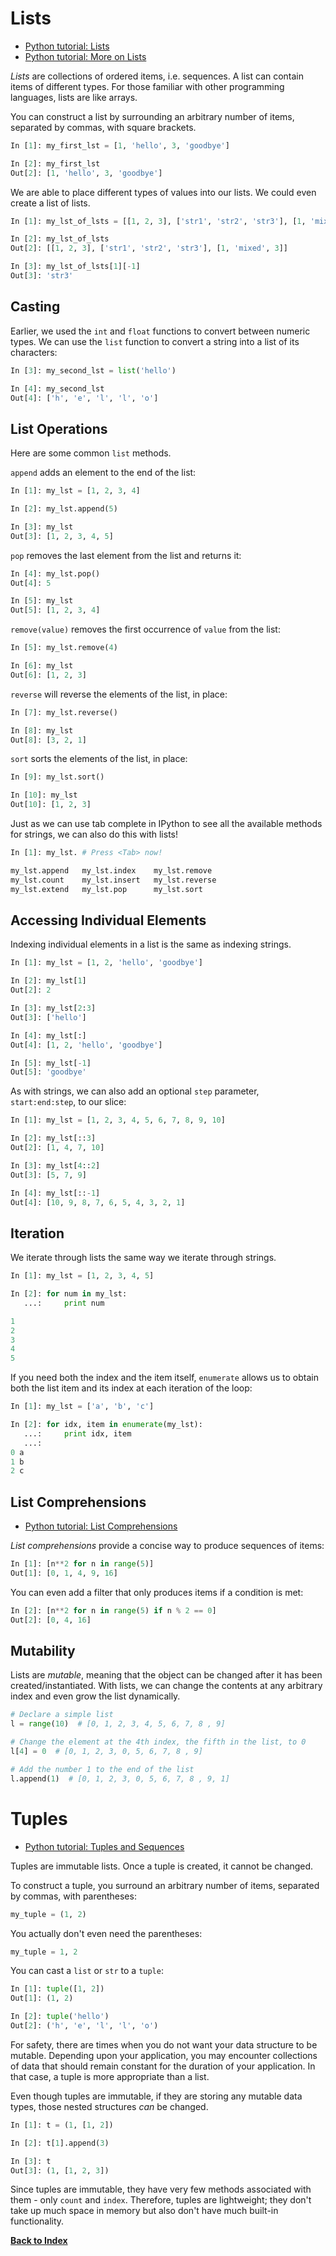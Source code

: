 # Lists

-   [Python tutorial: Lists](https://docs.python.org/2/tutorial/introduction.html#lists)
-   [Python tutorial: More on Lists](https://docs.python.org/2/tutorial/datastructures.html#more-on-lists)

*Lists* are collections of ordered items, i.e. sequences. A list can contain items of different types. For those familiar with other programming languages, lists are like arrays.

You can construct a list by surrounding an arbitrary number of items, separated by commas, with square brackets.

```python
In [1]: my_first_lst = [1, 'hello', 3, 'goodbye']

In [2]: my_first_lst
Out[2]: [1, 'hello', 3, 'goodbye']
```

We are able to place different types of values into our lists.  We could even create a list of lists.  

```python
In [1]: my_lst_of_lsts = [[1, 2, 3], ['str1', 'str2', 'str3'], [1, 'mixed', 3]]

In [2]: my_lst_of_lsts
Out[2]: [[1, 2, 3], ['str1', 'str2', 'str3'], [1, 'mixed', 3]]

In [3]: my_lst_of_lsts[1][-1]
Out[3]: 'str3'
```

## Casting

Earlier, we used the `int` and `float` functions to convert between numeric types. We can use the `list` function to convert a string into a list of its characters:

```python
In [3]: my_second_lst = list('hello')

In [4]: my_second_lst
Out[4]: ['h', 'e', 'l', 'l', 'o']
```

## List Operations

Here are some common `list` methods.

`append` adds an element to the end of the list:

```python
In [1]: my_lst = [1, 2, 3, 4]

In [2]: my_lst.append(5)

In [3]: my_lst
Out[3]: [1, 2, 3, 4, 5]
```

`pop` removes the last element from the list and returns it:

```python
In [4]: my_lst.pop()
Out[4]: 5

In [5]: my_lst
Out[5]: [1, 2, 3, 4]
```

`remove(value)` removes the first occurrence of `value` from the list:

```python
In [5]: my_lst.remove(4)

In [6]: my_lst
Out[6]: [1, 2, 3]
```

`reverse` will reverse the elements of the list, in place:

```python
In [7]: my_lst.reverse()

In [8]: my_lst
Out[8]: [3, 2, 1]
```

`sort` sorts the elements of the list, in place:
```python
In [9]: my_lst.sort()

In [10]: my_lst
Out[10]: [1, 2, 3]
```

Just as we can use tab complete in IPython to see all the available methods for strings, we can also do this with lists!

```python
In [1]: my_lst. # Press <Tab> now!

my_lst.append   my_lst.index    my_lst.remove   
my_lst.count    my_lst.insert   my_lst.reverse  
my_lst.extend   my_lst.pop      my_lst.sort
```

## Accessing Individual Elements

Indexing individual elements in a list is the same as indexing strings.

```python
In [1]: my_lst = [1, 2, 'hello', 'goodbye']

In [2]: my_lst[1]
Out[2]: 2

In [3]: my_lst[2:3]
Out[3]: ['hello']

In [4]: my_lst[:]
Out[4]: [1, 2, 'hello', 'goodbye']

In [5]: my_lst[-1]
Out[5]: 'goodbye'
```

As with strings, we can also add an optional `step` parameter, `start:end:step`, to our slice:

```python
In [1]: my_lst = [1, 2, 3, 4, 5, 6, 7, 8, 9, 10]

In [2]: my_lst[::3]
Out[2]: [1, 4, 7, 10]

In [3]: my_lst[4::2]
Out[3]: [5, 7, 9]

In [4]: my_lst[::-1]
Out[4]: [10, 9, 8, 7, 6, 5, 4, 3, 2, 1]
```

## Iteration

We iterate through lists the same way we iterate through strings.

```python
In [1]: my_lst = [1, 2, 3, 4, 5]

In [2]: for num in my_lst:
   ...:     print num

1
2
3
4
5
```

If you need both the index and the item itself, `enumerate` allows us to obtain both the list item and its index at each iteration of the loop:

```python
In [1]: my_lst = ['a', 'b', 'c']

In [2]: for idx, item in enumerate(my_lst):
   ...:     print idx, item
   ...:
0 a
1 b
2 c
```

## List Comprehensions

-   [Python tutorial: List Comprehensions](https://docs.python.org/2/tutorial/datastructures.html#list-comprehensions)

*List comprehensions* provide a concise way to produce sequences of items:

```python
In [1]: [n**2 for n in range(5)]
Out[1]: [0, 1, 4, 9, 16]
```

You can even add a filter that only produces items if a condition is met:

```python
In [2]: [n**2 for n in range(5) if n % 2 == 0]
Out[2]: [0, 4, 16]
```

## Mutability

Lists are *mutable*, meaning that the object can be changed after it has been created/instantiated. With lists, we can change the contents at any arbitrary index and even grow the list dynamically.

```python
# Declare a simple list
l = range(10)  # [0, 1, 2, 3, 4, 5, 6, 7, 8 , 9]

# Change the element at the 4th index, the fifth in the list, to 0
l[4] = 0  # [0, 1, 2, 3, 0, 5, 6, 7, 8 , 9]

# Add the number 1 to the end of the list
l.append(1)  # [0, 1, 2, 3, 0, 5, 6, 7, 8 , 9, 1]
```

# Tuples

-   [Python tutorial: Tuples and Sequences](https://docs.python.org/2/tutorial/datastructures.html#tuples-and-sequences)

Tuples are immutable lists. Once a tuple is created, it cannot be changed.

To construct a tuple, you surround an arbitrary number of items, separated by commas, with parentheses:

```python
my_tuple = (1, 2)
```

You actually don't even need the parentheses:

```python
my_tuple = 1, 2
```

You can cast a `list` or `str` to a `tuple`:

```python
In [1]: tuple([1, 2])
Out[1]: (1, 2)

In [2]: tuple('hello')
Out[2]: ('h', 'e', 'l', 'l', 'o')
```

For safety, there are times when you do not want your data structure to be mutable. Depending upon your application, you may encounter collections of data that should remain constant for the duration of your application. In that case, a tuple is more appropriate than a list.

Even though tuples are immutable, if they are storing any mutable data types, those nested structures *can* be changed.

```python
In [1]: t = (1, [1, 2])

In [2]: t[1].append(3)

In [3]: t
Out[3]: (1, [1, 2, 3])
```

Since tuples are immutable, they have very few methods associated with them - only `count` and `index`. Therefore, tuples are lightweight; they don't take up much space in memory but also don't have much built-in functionality.

[**Back to Index**](README.md)
